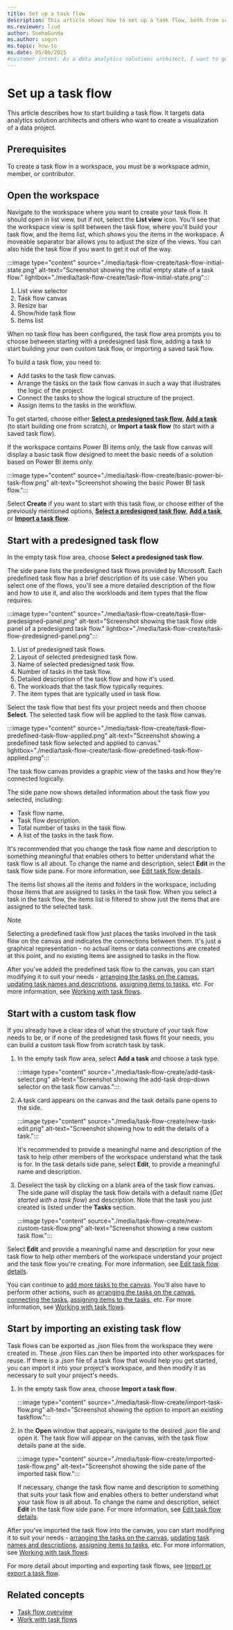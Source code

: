 ```yaml
---
title: Set up a task flow
description: This article shows how to set up a task flow, both from scratch and by using one of Fabric's predesigned task flows.
ms.reviewer: liud
author: SnehaGunda
ms.author: sngun
ms.topic: how-to
ms.date: 05/06/2025
#customer intent: As a data analytics solutions architect, I want to get started using a task flow to design my data analytics solution.
---
```


# Set up a task flow

This article describes how to start building a task flow. It targets data analytics solution architects and others who want to create a visualization of a data project.

## Prerequisites

To create a task flow in a workspace, you must be a workspace admin, member, or contributor.

## Open the workspace

Navigate to the workspace where you want to create your task flow. It should open in list view, but if not, select the **List view** icon. You'll see that the workspace view is split between the task flow, where you'll build your task flow, and the items list, which shows you the items in the workspace. A moveable separator bar allows you to adjust the size of the views. You can also hide the task flow if you want to get it out of the way.

:::image type="content" source="./media/task-flow-create/task-flow-initial-state.png" alt-text="Screenshot showing the initial empty state of a task flow." lightbox="./media/task-flow-create/task-flow-initial-state.png":::

1. List view selector
1. Task flow canvas
1. Resize bar
1. Show/hide task flow
1. Items list

When no task flow has been configured, the task flow area prompts you to choose between starting with a predesigned task flow, adding a task to start building your own custom task flow, or importing a saved task flow.

To build a task flow, you need to:

* Add tasks to the task flow canvas.
* Arrange the tasks on the task flow canvas in such a way that illustrates the logic of the project.
* Connect the tasks to show the logical structure of the project.
* Assign items to the tasks in the workflow.

To get started, choose either **[Select a predesigned task flow](#start-with-a-predesigned-task-flow)**, **[Add a task](#start-with-a-custom-task-flow)** (to start building one from scratch), or **Import a task flow** (to start with a saved task flow).

<a name="pbi-task-flow"></a>
If the workspace contains Power BI items only, the task flow canvas will display a basic task flow designed to meet the basic needs of a solution based on Power BI items only.

:::image type="content" source="./media/task-flow-create/basic-power-bi-task-flow.png" alt-text="Screenshot showing the basic Power BI task flow.":::

Select **Create** if you want to start with this task flow, or choose either of the previously mentioned options, **[Select a predesigned task flow](#start-with-a-predesigned-task-flow)**, **[Add a task](#start-with-a-custom-task-flow)**, or **[Import a task flow](#start-by-importing-an-existing-task-flow)**.

## Start with a predesigned task flow

In the empty task flow area, choose **Select a predesigned task flow**.

The side pane lists the predesigned task flows provided by Microsoft. Each predefined task flow has a brief description of its use case. When you select one of the flows, you'll see a more detailed description of the flow and how to use it, and also the workloads and item types that the flow requires.

:::image type="content" source="./media/task-flow-create/task-flow-predesigned-panel.png" alt-text="Screenshot showing the task flow side panel of a predesigned task flow." lightbox="./media/task-flow-create/task-flow-predesigned-panel.png":::

1. List of predesigned task flows.
1. Layout of selected predesigned task flow.
1. Name of selected predesigned task flow.
1. Number of tasks in the task flow.
1. Detailed description of the task flow and how it's used.
1. The workloads that the task flow typically requires.
1. The item types that are typically used in task flow.

Select the task flow that best fits your project needs and then choose **Select**. The selected task flow will be applied to the task flow canvas.

:::image type="content" source="./media/task-flow-create/task-flow-predefined-task-flow-applied.png" alt-text="Screenshot showing a predefined task flow selected and applied to canvas." lightbox="./media/task-flow-create/task-flow-predefined-task-flow-applied.png":::

The task flow canvas provides a graphic view of the tasks and how they're connected logically.

The side pane now shows detailed information about the task flow you selected, including:

* Task flow name.
* Task flow description.
* Total number of tasks in the task flow.
* A list of the tasks in the task flow.

It's recommended that you change the task flow name and description to something meaningful that enables others to better understand what the task flow is all about. To change the name and description, select **Edit** in the task flow side pane. For more information, see [Edit task flow details](./task-flow-work-with.md#edit-task-flow-details).

The items list shows all the items and folders in the workspace, including those items that are assigned to tasks in the task flow. When you select a task in the task flow, the items list is filtered to show just the items that are assigned to the selected task.

> [!NOTE]
> Selecting a predefined task flow just places the tasks involved in the task flow on the canvas and indicates the connections between them. It's just a graphical representation - no actual items or data connections are created at this point, and no existing items are assigned to tasks in the flow.

After you've added the predefined task flow to the canvas, you can start modifying it to suit your needs - [arranging the tasks on the canvas](./task-flow-work-with.md#arrange-tasks-on-the-canvas), [updating task names and descriptions](./task-flow-work-with.md#edit-task-name-and-description), [assigning items to tasks](./task-flow-work-with.md#assign-items-to-a-task), etc. For more information, see [Working with task flows](./task-flow-work-with.md).

## Start with a custom task flow

If you already have a clear idea of what the structure of your task flow needs to be, or if none of the predesigned task flows fit your needs, you can build a custom task flow from scratch task by task.

1. In the empty task flow area, select **Add a task** and choose a task type.

   :::image type="content" source="./media/task-flow-create/add-task-select.png" alt-text="Screenshot showing the add-task drop-down selector on the task flow canvas.":::

1. A task card appears on the canvas and the task details pane opens to the side.

   :::image type="content" source="./media/task-flow-create/new-task-edit.png" alt-text="Screenshot showing how to edit the details of a task.":::

   It's recommended to provide a meaningful name and description of the task to help other members of the workspace understand what the task is for. In the task details side pane, select **Edit**, to provide a meaningful name and description.

1.  Deselect the task by clicking on a blank area of the task flow canvas. The side pane will display the task flow details with a default name (*Get started with a task flow*) and description. Note that the task you just created is listed under the **Tasks** section.

    :::image type="content" source="./media/task-flow-create/new-custom-task-flow.png" alt-text="Screenshot showing a new custom task flow.":::

   Select **Edit** and provide a meaningful name and description for your new task flow to help other members of the workspace understand your project and the task flow you're creating. For more information, see [Edit task flow details](./task-flow-work-with.md#edit-task-name-and-description).

You can continue to [add more tasks to the canvas](./task-flow-work-with.md#add-a-task). You'll also have to perform other actions, such as [arranging the tasks on the canvas](./task-flow-work-with.md#arrange-tasks-on-the-canvas), [connecting the tasks](./task-flow-work-with.md#connect-tasks), [assigning items to the tasks](./task-flow-work-with.md#assign-items-to-a-task), etc. For more information, see [Working with task flows](./task-flow-work-with.md).

## Start by importing an existing task flow

Task flows can be exported as *.json* files from the workspace they were created in. These *.json* files can then be imported into other workspaces for reuse. If there is a *.json* file of a task flow that would help you get started, you can import it into your project's workspace, and then modify it as necessary to suit your project's needs.

1. In the empty task flow area, choose **Import a task flow**.

    :::image type="content" source="./media/task-flow-create/import-task-flow.png" alt-text="Screenshot showing the option to import an existing taskflow.":::

1. In the **Open** window that appears, navigate to the desired *.json* file and open it. The task flow will appear on the canvas, with the task flow details pane at the side.

    :::image type="content" source="./media/task-flow-create/imported-task-flow.png" alt-text="Screenshot showing the side pane of the imported task flow.":::

    If necessary, change the task flow name and description to something that suits your task flow and enables others to better understand what your task flow is all about. To change the name and description, select **Edit** in the task flow side pane. For more information, see [Edit task flow details](./task-flow-work-with.md#edit-task-flow-details).

After you've imported the task flow into the canvas, you can start modifying it to suit your needs - [arranging the tasks on the canvas](./task-flow-work-with.md#arrange-tasks-on-the-canvas), [updating task names and descriptions](./task-flow-work-with.md#edit-task-name-and-description), [assigning items to tasks](./task-flow-work-with.md#assign-items-to-a-task), etc. For more information, see [Working with task flows](./task-flow-work-with.md).

For more detail about importing and exporting task flows, see [Import or export a task flow](./task-flow-work-with.md#import-or-export-a-task-flow).

## Related concepts

* [Task flow overview](./task-flow-overview.md)
* [Work with task flows](./task-flow-work-with.md)
